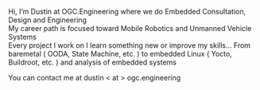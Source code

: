 Hi, I’m Dustin at OGC.Engineering where we do Embedded Consultation, Design and Engineering<br>
My career path is focused toward Mobile Robotics and Unmanned Vehicle Systems<br>
Every project I work on I learn something new or improve my skills...  From baremetal ( OODA, State Machine, etc. ) to embedded Linux ( Yocto, Buildroot, etc. ) and analysis of embedded systems<br>

You can contact me at dustin < at > ogc.engineering<br>
